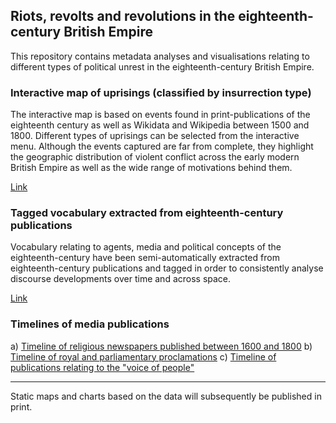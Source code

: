 ## Riots, revolts and revolutions in the eighteenth-century British Empire

This repository contains metadata analyses and visualisations relating to different types of political unrest in the eighteenth-century British Empire.

### Interactive map of uprisings (classified by insurrection type)

The interactive map is based on events found in print-publications of the eighteenth century as well as Wikidata and Wikipedia between 1500 and 1800. Different types of uprisings can be selected from the interactive menu. Although the events captured are far from complete, they highlight the geographic distribution of violent conflict across the early modern British Empire as well as the wide range of motivations behind them.

[Link](https://monikabarget.github.io/Revolts)

### Tagged vocabulary extracted from eighteenth-century publications

Vocabulary relating to agents, media and political concepts of the eighteenth-century have been semi-automatically extracted from eighteenth-century publications and tagged in order to consistently analyse discourse developments over time and across space.

[Link](https://monikabarget.github.io/Revolts)

### Timelines of media publications

a) [Timeline of religious newspapers published between 1600 and 1800](https://monikabarget.github.io/Revolts)
b) [Timeline of royal and parliamentary proclamations](https://monikabarget.github.io/Revolts)
c) [Timeline of publications relating to the "voice of people"](https://monikabarget.github.io/Revolts)

***

Static maps and charts based on the data will subsequently be published in print.
